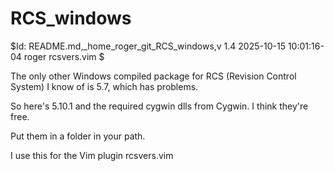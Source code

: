 # RCS_windows
 $Id: README.md,_home_roger_git_RCS_windows,v 1.4 2025-10-15 10:01:16-04 roger rcsvers.vim $

The only other Windows compiled package for RCS (Revision Control System) I know of is 5.7, which has problems.

So here's 5.10.1 and the required cygwin dlls from Cygwin. I think they're free.

Put them in a folder in your path.

I use this for the Vim plugin rcsvers.vim
